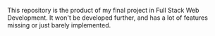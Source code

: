 This repository is the product of my final project in Full Stack Web Development. It won't be developed further, and has a lot of features missing or just barely implemented.
